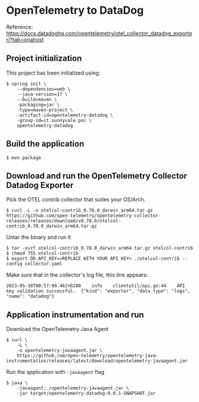 # OpenTelemetry to DataDog

Reference: https://docs.datadoghq.com/opentelemetry/otel_collector_datadog_exporter/?tab=onahost

## Project initialization 

This project has been initialized using:

```console
$ spring init \
    --dependencies=web \
    --java-version=17 \
    --build=maven \
    -packaging=jar \
    -type=maven-project \
    -artifact-id=opentelemetry-datadog \
    -group-id=it.sunnyvale.poc \
    opentelemetry-datadog
```

## Build the application

```console
$ mvn package
```

## Download and run the OpenTelemetry Collector Datadog Exporter

Pick the OTEL contrib collector that suites your OS/Arch.

```console
$ curl -L -o otelcol-contrib_0.78.0_darwin_arm64.tar.gz https://github.com/open-telemetry/opentelemetry-collector-releases/releases/download/v0.78.0/otelcol-contrib_0.78.0_darwin_arm64.tar.gz
```

Untar the binary and run it 

```console
$ tar -xvzf otelcol-contrib_0.78.0_darwin_arm64.tar.gz otelcol-contrib
$ chmod 755 otelcol-contrib
$ export DD_API_KEY=<REPLACE WITH YOUR API KEY> ./otelcol-contrib --config collector.yaml
```

Make sure that in the collector's log file, this line appears:

```
2023-05-30T00:57:09.462+0200    info    clientutil/api.go:44    API key validation successful.  {"kind": "exporter", "data_type": "logs", "name": "datadog"}
```

## Application instrumentation and run

Download the OpenTelemetry Java Agent

```console
$ curl \
    -L \
    -o opentelemetry-javaagent.jar \
    https://github.com/open-telemetry/opentelemetry-java-instrumentation/releases/latest/download/opentelemetry-javaagent.jar
```

Run the application with `-javaagent` flag

```console
$ java \
    -javaagent:./opentelemetry-javaagent.jar \
    -jar target/opentelemetry-datadog-0.0.1-SNAPSHOT.jar
 
```